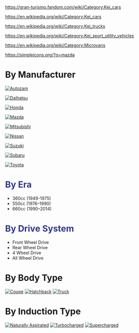 
https://gran-turismo.fandom.com/wiki/Category:Kei_cars

https://en.wikipedia.org/wiki/Category:Kei_cars

https://en.wikipedia.org/wiki/Category:Kei_trucks

https://en.wikipedia.org/wiki/Category:Kei_sport_utility_vehicles

https://en.wikipedia.org/wiki/Category:Microvans

https://simpleicons.org/?q=mazda

# By Manufacturer
[![Autozam](https://shields.io/badge/Autozam-9-red?logo=mazda&logoWidth=40&logoColor=white&style=for-the-badge&labelColor=30378d&color=red)](./vehicles/autozam/index.md)

[![Daihatsu](https://shields.io/badge/Daihatsu-9-red?logo=toyota&logoWidth=40&logoColor=white&style=for-the-badge&labelColor=EB0A1E&color=red)](./vehicles/daihatsu/index)

[![Honda](https://shields.io/badge/Honda-9-red?logo=honda&logoWidth=40&logoColor=white&style=for-the-badge&labelColor=047bc0&color=red)](./vehicles/honda/index)

[![Mazda](https://shields.io/badge/Mazda-9-red?logo=Mazda&logoWidth=40&logoColor=white&style=for-the-badge&labelColor=101010&color=red)](./vehicles/mazda/index)

[![Mitsubishi](https://shields.io/badge/Mitsubishi-9-red?logo=Mitsubishi&logoWidth=40&logoColor=white&style=for-the-badge&labelColor=E60012&color=red)](./vehicles/mitsubishi/index)

[![Nissan](https://shields.io/badge/Nissan-9-red?logo=Nissan&logoWidth=40&logoColor=white&style=for-the-badge&labelColor=C3002F&color=red)](./vehicles/nissan/index)

[![Suzuki](https://shields.io/badge/Suzuki-9-red?logo=Suzuki&logoWidth=40&logoColor=white&style=for-the-badge&labelColor=035dd0&color=red)](./vehicles/suzuki/index)

[![Subaru](https://shields.io/badge/Subaru-9-red?logo=Subaru&logoWidth=40&logoColor=white&style=for-the-badge&labelColor=013C74&color=red)](./vehicles/subaru/index)

[![Toyota](https://shields.io/badge/Toyota-4-red?logo=Toyota&logoWidth=40&logoColor=white&style=for-the-badge&labelColor=EB0A1E&color=red)](./vehicles/toyota/index)

<h1 style="color:#30378d">By Era</h1>

* 360cc (1949-1975)
* 550cc (1976–1990)
* 660cc (1990–2014)

<h1 style="color:#30378d">By Drive System</h1>

* Front Wheel Drive
* Rear Wheel Drive
* 4 Wheel Drive
* All Wheel Drive

# By Body Type
[![Coupe](https://shields.io/badge/Coupe-1-orange?logoWidth=40&logoColor=white&style=for-the-badge&labelColor=FFD500&color=red)](./categories/body/coupe)
[![Hatchback](https://shields.io/badge/Hatchback-1-orange?logoWidth=40&logoColor=white&style=for-the-badge&labelColor=FFD500&color=red)](./categories/body/hatchback)
[![Truck](https://shields.io/badge/Truck-1-orange?logoWidth=40&logoColor=white&style=for-the-badge&labelColor=FFD500&color=red)](./categories/body/truck)

# By Induction Type
[![Naturally Aspirated](https://shields.io/badge/Naturally%20Aspirated-1-orange?logoWidth=40&logoColor=white&style=for-the-badge&labelColor=30378d&color=red)](./categories/induction/natural)
[![Turbocharged](https://shields.io/badge/Turbocharged-1-orange?logoWidth=40&logoColor=white&style=for-the-badge&labelColor=30378d&color=red)](./categories/induction/turbocharged)
[![Supercharged](https://shields.io/badge/Supercharged-1-orange?logoWidth=40&logoColor=white&style=for-the-badge&labelColor=30378d&color=red)](./categories/induction/supercharged)

